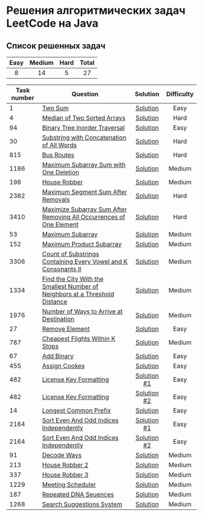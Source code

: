 # Решения алгоритмических задач LeetCode на Java

## Список решенных задач

| Easy | Medium | Hard | Total |
|:----:|:------:|:----:|:-----:|
|  8   |   14   |  5   |  27   |

| Task number | Question                                                                                                                                                                                             |                                                                Solution                                                                | Difficulty |
|-------------|------------------------------------------------------------------------------------------------------------------------------------------------------------------------------------------------------|:--------------------------------------------------------------------------------------------------------------------------------------:|:----------:|
| 1           | [Two Sum](https://leetcode.com/problems/two-sum/description)                                                                                                                                         |                           [Solution](https://github.com/kirshumir01/leetcode/blob/main/src/easy/TwoSum.java)                           |    Easy    |
| 4           | [Median of Two Sorted Arrays](https://leetcode.com/problems/median-of-two-sorted-arrays/description)                                                                                                 |                  [Solution](https://github.com/kirshumir01/leetcode/blob/main/src/hard/MedianOfTwoSortedArrays.java)                   |    Hard    |
| 94          | [Binary Tree Inorder Traversal](https://leetcode.com/problems/binary-tree-inorder-traversal/description)                                                                                             |                 [Solution](https://github.com/kirshumir01/leetcode/blob/main/src/easy/BinaryTreeInorderTraversal.java)                 |    Easy    |
| 30          | [Substring with Concatenation of All Words](https://leetcode.com/problems/substring-with-concatenation-of-all-words/description)                                                                     |            [Solution](https://github.com/kirshumir01/leetcode/blob/main/src/hard/SubstringWithConcatenationOfAllWords.java)            |    Hard    |
| 815         | [Bus Routes](https://leetcode.com/problems/bus-routes/description)                                                                                                                                   |                         [Solution](https://github.com/kirshumir01/leetcode/blob/main/src/hard/BusRoutes.java)                          |    Hard    |
| 1186        | [Maximum Subarray Sum with One Deletion](https://leetcode.com/problems/maximum-subarray-sum-with-one-deletion/description)                                                                           |            [Solution](https://github.com/kirshumir01/leetcode/blob/main/src/medium/MaximumSubarraySumWithOneDeletion.java)             |   Medium   |
| 198         | [House Robber](https://leetcode.com/problems/house-robber/description)                                                                                                                               |                       [Solution](https://github.com/kirshumir01/leetcode/blob/main/src/medium/HouseRobber.java)                        |   Medium   |
| 2382        | [Maximum Segment Sum After Removals](https://leetcode.com/problems/maximum-segment-sum-after-removals/description)                                                                                   |               [Solution](https://github.com/kirshumir01/leetcode/blob/main/src/hard/MaximumSegmentSumAfterRemovals.java)               |    Hard    |
| 3410        | [Maximize Subarray Sum After Removing All Occurrences of One Element](https://leetcode.com/problems/maximize-subarray-sum-after-removing-all-occurrences-of-one-element/description)                 | [Solution](https://github.com/kirshumir01/leetcode/blob/main/src/hard/MaximizeSubarraySumAfterRemovingAllOccurrencesOfOneElement.java) |    Hard    |
| 53          | [Maximum Subarray](https://leetcode.com/problems/maximum-subarray/description)                                                                                                                       |                     [Solution](https://github.com/kirshumir01/leetcode/blob/main/src/medium/MaximumSubarray.java)                      |   Medium   |
| 152         | [Maximum Product Subarray](https://leetcode.com/problems/maximum-product-subarray/description)                                                                                                       |                  [Solution](https://github.com/kirshumir01/leetcode/blob/main/src/medium/MaximumProductSubarray.java)                  |   Medium   |
| 3306        | [Count of Substrings Containing Every Vowel and K Consonants II](https://leetcode.com/problems/count-of-substrings-containing-every-vowel-and-k-consonants-ii/description)                           |  [Solution](https://github.com/kirshumir01/leetcode/blob/main/src/medium/CountOfSubstringsContainingEveryVowelAndKConsonantsII.java)   |   Medium   |
| 1334        | [Find the City With the Smallest Number of Neighbors at a Threshold Distance](https://leetcode.com/problems/find-the-city-with-the-smallest-number-of-neighbors-at-a-threshold-distance/description) |       [Solution](https://github.com/kirshumir01/leetcode/blob/main/src/medium/FindTheCityWithTheSmallestNumberOfNeighbors.java)        |   Medium   |
| 1976        | [Number of Ways to Arrive at Destination](https://leetcode.com/problems/number-of-ways-to-arrive-at-destination/description)                                                                         |            [Solution](https://github.com/kirshumir01/leetcode/blob/main/src/medium/NumberOfWaysToArriveAtDestination.java)             |   Medium   |
| 27          | [Remove Element](https://leetcode.com/problems/remove-element/description)                                                                                                                           |                       [Solution](https://github.com/kirshumir01/leetcode/blob/main/src/easy/RemoveElement.java)                        |    Easy    |
| 787         | [Cheapest Flights Within K Stops](https://leetcode.com/problems/cheapest-flights-within-k-stops/description)                                                                                         |               [Solution](https://github.com/kirshumir01/leetcode/blob/main/src/medium/CheapestFlightsWithinKStops.java)                |   Medium   |
| 67          | [Add Binary](https://leetcode.com/problems/add-binary/description/)                                                                                                                                  |                         [Solution](https://github.com/kirshumir01/leetcode/blob/main/src/easy/AddBinary.java)                          |    Easy    |
| 455         | [Assign Cookes](https://leetcode.com/problems/assign-cookies/description)                                                                                                                            |                       [Solution](https://github.com/kirshumir01/leetcode/blob/main/src/easy/AssignCookies.java)                        |    Easy    |
| 482         | [License Key Formatting](https://leetcode.com/problems/license-key-formatting/description/)                                                                                                          |                 [Solution #1](https://github.com/kirshumir01/leetcode/blob/main/src/easy/LicenseKeyFormatting_1.java)                  |    Easy    |
| 482         | [License Key Formatting](https://leetcode.com/problems/license-key-formatting/description/)                                                                                                          |                 [Solution #2](https://github.com/kirshumir01/leetcode/blob/main/src/easy/LicenseKeyFormatting_2.java)                  |    Easy    |
| 14          | [Longest Common Prefix](https://leetcode.com/problems/longest-common-prefix/description/)                                                                                                            |                    [Solution](https://github.com/kirshumir01/leetcode/blob/main/src/easy/LongestCommonPrefix.java)                     |    Easy    |
| 2164        | [Sort Even And Odd Indices Independently](https://leetcode.com/problems/sort-even-and-odd-indices-independently/description/)                                                                        |          [Solution #1](https://github.com/kirshumir01/leetcode/blob/main/src/easy/SortEvenAndOddIndicesIndependently_1.java)           |    Easy    |
| 2164        | [Sort Even And Odd Indices Independently](https://leetcode.com/problems/sort-even-and-odd-indices-independently/description/)                                                                        |          [Solution #2](https://github.com/kirshumir01/leetcode/blob/main/src/easy/SortEvenAndOddIndicesIndependently_2.java)           |    Easy    |
| 91          | [Decode Ways](https://leetcode.com/problems/decode-ways/description/)                                                                                                                                |                        [Solution](https://github.com/kirshumir01/leetcode/blob/main/src/medium/DecodeWays.java)                        |   Medium   |
| 213         | [House Robber 2](https://leetcode.com/problems/house-robber-ii/description/)                                                                                                                         |                       [Solution](https://github.com/kirshumir01/leetcode/blob/main/src/medium/HouseRobber2.java)                       |   Medium   |
| 337         | [House Robber 3](https://leetcode.com/problems/house-robber-iii/description/)                                                                                                                        |                       [Solution](https://github.com/kirshumir01/leetcode/blob/main/src/medium/HouseRobber3.java)                       |   Medium   |
| 1229        | [Meeting Scheduler](https://leetcode.com/problems/meeting-scheduler/description/)                                                                                                                    |                     [Solution](https://github.com/kirshumir01/leetcode/blob/main/src/medium/MeetingScheduler.java)                     |   Medium   |
| 187         | [Repeated DNA Seuences](https://leetcode.com/problems/repeated-dna-sequences/description/)                                                                                                           |                     [Solution](https://github.com/kirshumir01/leetcode/blob/main/src/medium/MeetingScheduler.java)                     |   Medium   |
| 1268        | [Search Suggestions System](https://leetcode.com/problems/search-suggestions-system/description/)                                                                                                    |            [Solution](https://github.com/kirshumir01/leetcode/blob/main/src/medium/SearchSuggestionsSystem.java)                       |   Medium   |


